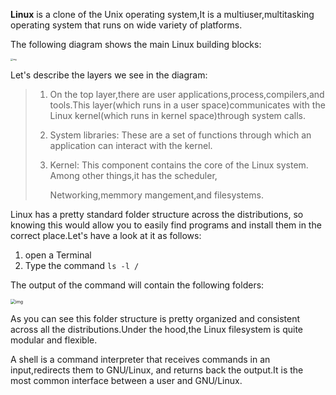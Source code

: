 **Linux** is a clone of the Unix operating system,It is a multiuser,multitasking operating system that runs on wide variety of platforms.

The following diagram shows the main Linux building blocks:

<img src="https://static.packt-cdn.com/products/9781838646554/graphics/assets/9a7b4405-e9e4-431b-b068-0883d1189150.png" alt="img" style="zoom:24%;" />

 Let's describe the layers we see in the diagram:

> 1. On the top layer,there are user applications,process,compilers,and tools.This layer(which runs in a user space)communicates with the Linux kernel(which runs in kernel space)through system calls.
>
> 2. System libraries: These are a set of functions through which an application can interact with the kernel.
>
> 3. Kernel: This component contains the core of the Linux system. Among other things,it has the scheduler,
>
>    Networking,memmory mangement,and filesystems.

Linux has a pretty standard folder structure across the distributions, so knowing this would allow you to easily find programs and install them in the correct place.Let's have a look at it as follows:

1. open a Terminal 
2. Type the command `ls -l /`

The output of the command will contain the following folders:

<img src="https://static.packt-cdn.com/products/9781838646554/graphics/assets/4a845486-dd7f-40b4-a271-fc851692fe1e.png" alt="img" style="zoom:50%;" />

As you can see this folder structure is pretty organized and consistent across all the distributions.Under the hood,the Linux filesystem is quite modular and flexible. 

A shell is a command interpreter that receives commands in an input,redirects them to GNU/Linux, and returns back the output.It is the most common interface between a user and GNU/Linux.



